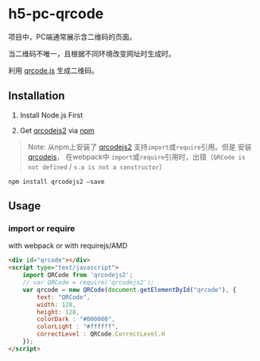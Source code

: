 # h5-pc-qrcode

项目中，PC端通常展示含二维码的页面。

当二维码不唯一，且根据不同环境改变网址时生成时。

利用 [qrcode.js](https://github.com/davidshimjs/qrcodejs/) 生成二维码。

## Installation

1. Install Node.js First

2. Get [qrcodejs2](https://www.npmjs.com/package/qrcodejs2) via [npm](https://www.npmjs.com/)
> Note: 从npm上安装了 [qrcodejs2](https://www.npmjs.com/package/qrcodejs2) 支持`import`或`require`引用。但是 安装 [qrcodejs](https://www.npmjs.com/package/qrcodejs)， 在webpack中 `import`或`require`引用时，出错（`QRCode is not defined` / `s.a is not a constructor`）

   ```Sh
   npm install qrcodejs2 —save
   ```


## Usage

### import or require 

with webpack or with requirejs/AMD

```html
<div id="qrcode"></div>
<script type="text/javascript">
	import QRCode from 'qrcodejs2';
	// var QRCode = require('qrcodejs2');
	var qrcode = new QRCode(document.getElementById("qrcode"), {
		text: "QRCode",
		width: 128,
		height: 128,
		colorDark : "#000000",
		colorLight : "#ffffff",
		correctLevel : QRCode.CorrectLevel.H
	});
</script>
```






